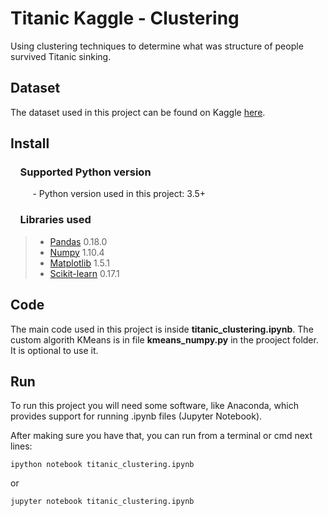# Titanic Kaggle - Clustering

Using clustering techniques to determine what was structure of people survived Titanic sinking.

## Dataset

The dataset used in this project can be found on Kaggle [here](https://www.kaggle.com/c/titanic/data).

## Install

### &nbsp;&nbsp;&nbsp; Supported Python version

&nbsp;&nbsp;&nbsp;&nbsp;&nbsp;&nbsp;&nbsp;&nbsp;&nbsp;- Python version used in this project: 3.5+

### &nbsp;&nbsp;&nbsp; Libraries used

> - [Pandas](http://pandas.pydata.org) 0.18.0
> - [Numpy](http://www.numpy.org) 1.10.4
> - [Matplotlib](https://matplotlib.org) 1.5.1
> - [Scikit-learn](http://scikit-learn.org/stable/) 0.17.1

## Code

The main code used in this project is inside **titanic_clustering.ipynb**. The custom algorith KMeans is in file **kmeans_numpy.py** in the prooject folder. It is optional to use it.

## Run

To run this project you will need some software, like Anaconda, which provides support for running .ipynb files (Jupyter Notebook).

After making sure you have that, you can run from a terminal or cmd next lines:

`ipython notebook titanic_clustering.ipynb`

or

`jupyter notebook titanic_clustering.ipynb`
